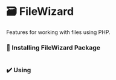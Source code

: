 # 🗃️ FileWizard

Features for working with files using PHP.

### 🧰 Installing FileWizard Package

```

```

### ✔️ Using

```

```
